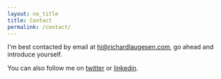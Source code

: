 ```yaml
---
layout: no_title
title: Contact
permalink: /contact/
---
```


I'm best contacted by email at [hi@richardlaugesen.com](mailto://hi@richardlaugesen.com), go ahead and introduce yourself.

You can also follow me on [twitter](https://twitter.com/richardlaugesen) or [linkedin](https://www.linkedin.com/in/richardlaugesen/).


